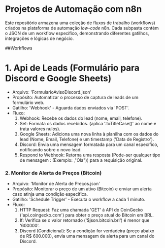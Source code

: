 # Projetos de Automação com n8n

Este repositório armazena uma coleção de fluxos de trabalho (workflows) criados na plataforma de automação *low-code* n8n. Cada subpasta contém o JSON de um workflow específico, demonstrando diferentes gatilhos, integrações e lógicas de negócio.

##Workflows

# 1. Api de Leads (Formulário para Discord e Google Sheets)

* Arquivo: 'FormularioAvisoDIscord.json'
* Propósito: Automatizar o processo de captura de leads de um formulário web.
* Gatilho: 'Webhook' - Aguarda dados enviados via 'POST'.
* Fluxo:
    1.  Webhook: Recebe os dados do lead (nome, email, telefone).
    2.  Set: Formata os dados recebidos. (aplica '.toTitleCase()' ao nome e trata valores nulos).
    3.  Google Sheets: Adiciona uma nova linha à planilha com os dados do lead (Nome, Email, Telefone) e um timestamp ('Data de Registro').
    4.  Discord: Envia uma mensagem formatada para um canal específico, notificando sobre o novo lead.
    5.  Respond to Webhook: Retorna uma resposta (Pode-ser qualquer tipo de mensagem : (Exemplo: ,"Ola")) para a requisição original.

### 2. Monitor de Alerta de Preços (Bitcoin)

* Arquivo: 'Monitor de Alerta de Preços.json'
* Propósito: Monitorar o preço de um ativo (Bitcoin) e enviar um alerta caso atinja uma condição específica.
* Gatilho: 'Schedule Trigger' - Executa o workflow a cada 1 minuto.
* Fluxo:
    1.  HTTP Request: Faz uma chamada 'GET' à API do CoinGecko ('api.coingecko.com') para obter o preço atual do Bitcoin em BRL.
    2.  If: Verifica se o valor retornado ('$json.bitcoin.brl') é menor que '600000'.
    3.  Discord (Condicional): Se a condição for verdadeira (preço abaixo de R$ 600.000), envia uma mensagem de alerta para um canal do Discord.
